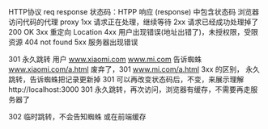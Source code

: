 HTTP协议 req response
状态码：HTPP 响应 (response) 中包含状态码 
浏览器 访问代码的代理 proxy
1xx 请求正在处理，继续等待
2xx 请求已经成功处理掉了 200  OK 
3xx 重定向 Location 
4xx 用户出现错误(地址出错了)，未授权限，受限资源  404 not found 
5xx 服务器出现错误 

301 永久跳转
用户 www.xiaomi.com  www.mi.com
告诉蜘蛛 
www.xiaomi.com/a.html 
废弃了，301 www.mi.com/a.html
3xx 的区别， 永久跳转，告诉蜘蛛把记录更新掉
301 可以再改变状态码后，不变，来展示理解
http://localhost:3000 301 永久跳转，再次访问，浏览器有缓存，不需要再走服务器了

302 临时跳转，不会告知蜘蛛 或在前端缓存